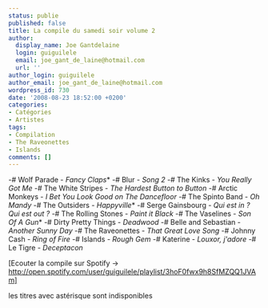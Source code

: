 ```yaml
---
status: publie
published: false
title: La compile du samedi soir volume 2
author:
  display_name: Joe Gantdelaine
  login: guiguilele
  email: joe_gant_de_laine@hotmail.com
  url: ''
author_login: guiguilele
author_email: joe_gant_de_laine@hotmail.com
wordpress_id: 730
date: '2008-08-23 18:52:00 +0200'
categories:
- Catégories
- Artistes
tags:
- Compilation
- The Raveonettes
- Islands
comments: []
---
```

-# Wolf Parade - *Fancy Claps**
-# Blur - *Song 2*
-# The Kinks - *You Really Got Me*
-# The White Stripes - *The Hardest Button to Button*
-# Arctic Monkeys - *I Bet You Look Good on The Dancefloor*
-# The Spinto Band - *Oh Mandy*
-# The Outsiders - *Happyville**
-# Serge Gainsbourg - *Qui est in ? Qui est out ?*
-# The Rolling Stones - *Paint it Black*
-# The Vaselines - *Son Of A Gun**
-# Dirty Pretty Things - *Deadwood*
-# Belle and Sebastian - *Another Sunny Day*
-# The Raveonettes - *That Great Love Song*
-# Johnny Cash - *Ring of Fire*
-# Islands - *Rough Gem*
-# Katerine - *Louxor, j'adore*
-# Le Tigre - *Deceptacon*

[Ecouter la compile sur Spotify -> http://open.spotify.com/user/guiguilele/playlist/3hoF0fwx9h8SfMZQQ1JVAm]

les titres avec astérisque sont indisponibles
